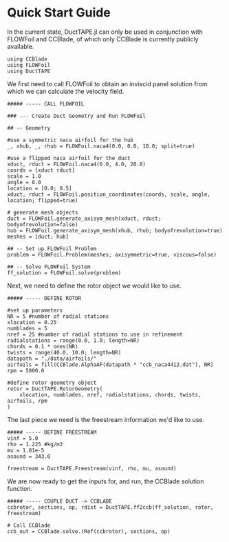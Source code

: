 # Quick Start Guide

In the current state, DuctTAPE.jl can only be used in conjunction with FLOWFoil and CCBlade, of which only CCBlade is currently publicly available.

```
using CCBlade
using FLOWFoil
using DuctTAPE
```

We first need to call FLOWFoil to obtain an inviscid panel solution from which we can calculate the velocity field.

```
##### ----- CALL FLOWFOIL

### --- Create Duct Geometry and Run FLOWFoil

## -- Geometry

#use a symmetric naca airfoil for the hub
_, xhub, _, rhub = FLOWFoil.naca4(0.0, 0.0, 10.0; split=true)

#use a flipped naca airfoil for the duct
xduct, rduct = FLOWFoil.naca4(6.0, 4.0, 20.0)
coords = [xduct rduct]
scale = 1.0
angle = 8.0
location = [0.0; 0.5]
xduct, rduct = FLOWFoil.position_coordinates(coords, scale, angle, location; flipped=true)

# generate mesh objects
duct = FLOWFoil.generate_axisym_mesh(xduct, rduct; bodyofrevolution=false)
hub = FLOWFoil.generate_axisym_mesh(xhub, rhub; bodyofrevolution=true)
meshes = [duct; hub]

## -- Set up FLOWFoil Problem
problem = FLOWFoil.Problem(meshes; axisymmetric=true, viscous=false)

## -- Solve FLOWFoil System
ff_solution = FLOWFoil.solve(problem)
```

Next, we need to define the rotor object we would like to use.

```
##### ----- DEFINE ROTOR

#set up parameters
NR = 5 #number of radial stations
xlocation = 0.25
numblades = 5
nref = 25 #number of radial stations to use in refinement
radialstations = range(0.0, 1.0; length=NR)
chords = 0.1 * ones(NR)
twists = range(40.0, 10.0; length=NR)
datapath = "./data/airfoils/"
airfoils = fill(CCBlade.AlphaAF(datapath * "ccb_naca4412.dat"), NR)
rpm = 5000.0

#define rotor geometry object
rotor = DuctTAPE.RotorGeometry(
    xlocation, numblades, nref, radialstations, chords, twists, airfoils, rpm
)
```

The last piece we need is the freestream information we'd like to use.

```
##### ----- DEFINE FREESTREAM
vinf = 5.0
rho = 1.225 #kg/m3
mu = 1.81e-5
asound = 343.0

freestream = DuctTAPE.Freestream(vinf, rho, mu, asound)
```

We are now ready to get the inputs for, and run, the CCBlade solution function.

```
##### ----- COUPLE DUCT -> CCBLADE
ccbrotor, sections, op, rdist = DuctTAPE.ff2ccb(ff_solution, rotor, freestream)

# Call CCBlade
ccb_out = CCBlade.solve.(Ref(ccbrotor), sections, op)
```


